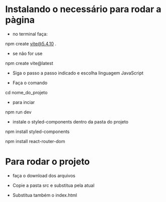 # Instalando o necessário para rodar a pàgina
- no terminal faça:

npm create vite@5.4.10 .

- se não for use 

npm create vite@latest 

- Siga o passo a passo indicado e escolha linguagem JavaScript

- Faça o comando 

cd nome_do_projeto

- para inciar 

npm run dev

- instale o styled-components dentro da pasta do projeto 

npm install styled-components

npm install react-router-dom


# Para rodar o projeto

- faça o download dos arquivos 

- Copie a pasta src e substitua pela atual 
- Substitua também o index.html




